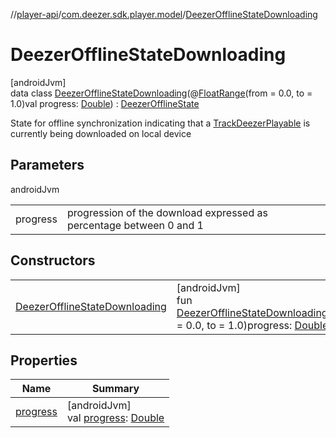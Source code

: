 //[player-api](../../../index.md)/[com.deezer.sdk.player.model](../index.md)/[DeezerOfflineStateDownloading](index.md)

# DeezerOfflineStateDownloading

[androidJvm]\
data class [DeezerOfflineStateDownloading](index.md)(@[FloatRange](https://developer.android.com/reference/kotlin/androidx/annotation/FloatRange.html)(from = 0.0, to = 1.0)val progress: [Double](https://kotlinlang.org/api/latest/jvm/stdlib/kotlin/-double/index.html)) : [DeezerOfflineState](../-deezer-offline-state/index.md)

State for offline synchronization indicating that a [TrackDeezerPlayable](../-track-deezer-playable/index.md) is currently being downloaded on local device

## Parameters

androidJvm

|          |                                                                     |
| -------- | ------------------------------------------------------------------- |
| progress | progression of the download expressed as percentage between 0 and 1 |

## Constructors

|                                                                       |                                                                                                                                                                                                                                                                                                               |
| --------------------------------------------------------------------- | ------------------------------------------------------------------------------------------------------------------------------------------------------------------------------------------------------------------------------------------------------------------------------------------------------------- |
| [DeezerOfflineStateDownloading](-deezer-offline-state-downloading.md) | [androidJvm]<br/>fun [DeezerOfflineStateDownloading](-deezer-offline-state-downloading.md)(@[FloatRange](https://developer.android.com/reference/kotlin/androidx/annotation/FloatRange.html)(from = 0.0, to = 1.0)progress: [Double](https://kotlinlang.org/api/latest/jvm/stdlib/kotlin/-double/index.html)) |

## Properties

| Name                    | Summary                                                                                                                        |
| ----------------------- | ------------------------------------------------------------------------------------------------------------------------------ |
| [progress](progress.md) | [androidJvm]<br/>val [progress](progress.md): [Double](https://kotlinlang.org/api/latest/jvm/stdlib/kotlin/-double/index.html) |
